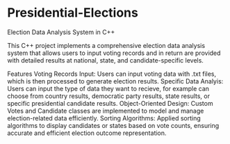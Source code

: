 # Presidential-Elections
Election Data Analysis System in C++

This C++ project implements a comprehensive election data analysis system that allows users to input voting records and in return are provided with detailed results at national, state, and candidate-specific levels.

Features
Voting Records Input: Users can input voting data with .txt files, which is then processed to generate election results.
Specific Data Analyis: Users can input the type of data they want to recieve, for example can choose from country results, democratic party results, state results, or specific presidential candidate results.
Object-Oriented Design: Custom Votes and Candidate classes are implemented to model and manage election-related data efficiently.
Sorting Algorithms: Applied sorting algorithms to display candidates or states based on vote counts, ensuring accurate and efficient election outcome representation.

